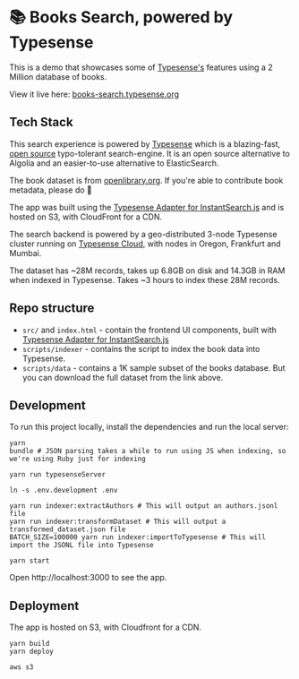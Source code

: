 # 📚 Books Search, powered by Typesense

This is a demo that showcases some of [Typesense's](https://github.com/typesense/typesense) features using a 2 Million database of books.

View it live here: [books-search.typesense.org](https://books-search.typesense.org/)

## Tech Stack

This search experience is powered by <a href="https://typesense.org" target="_blank">Typesense</a> which is
a blazing-fast, <a href="https://github.com/typesense/typesense" target="_blank">open source</a> typo-tolerant
search-engine. It is an open source alternative to Algolia and an easier-to-use alternative to ElasticSearch.

The book dataset is from <a href="https://openlibrary.org/" target="_blank">openlibrary.org</a>. If you're able to contribute
book metadata, please do 🙏

The app was built using the <a href="https://github.com/typesense/typesense-instantsearch-adapter" target="_blank">
Typesense Adapter for InstantSearch.js</a> and is hosted on S3, with CloudFront for a CDN.

The search backend is powered by a geo-distributed 3-node Typesense cluster running on <a href="https://cloud.typesense.org" target="_blank">Typesense Cloud</a>,
with nodes in Oregon, Frankfurt and Mumbai.

The dataset has ~28M records, takes up 6.8GB on disk and 14.3GB in RAM when indexed in Typesense.
Takes ~3 hours to index these 28M records.

## Repo structure

- `src/` and `index.html` - contain the frontend UI components, built with <a href="https://github.com/typesense/typesense-instantsearch-adapter" target="_blank">Typesense Adapter for InstantSearch.js</a>
- `scripts/indexer` - contains the script to index the book data into Typesense.
- `scripts/data` - contains a 1K sample subset of the books database. But you can download the full dataset from the link above.

## Development

To run this project locally, install the dependencies and run the local server:

```shell
yarn
bundle # JSON parsing takes a while to run using JS when indexing, so we're using Ruby just for indexing

yarn run typesenseServer

ln -s .env.development .env

yarn run indexer:extractAuthors # This will output an authors.jsonl file
yarn run indexer:transformDataset # This will output a transformed_dataset.json file
BATCH_SIZE=100000 yarn run indexer:importToTypesense # This will import the JSONL file into Typesense

yarn start
```

Open http://localhost:3000 to see the app.

## Deployment

The app is hosted on S3, with Cloudfront for a CDN.

```shell
yarn build
yarn deploy

aws s3
```
